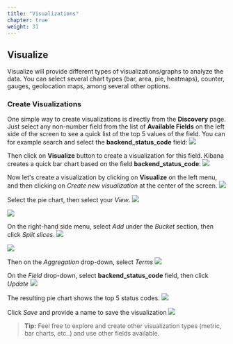 ```yaml
---
title: "Visualizations"
chapter: true
weight: 31
---
```


## Visualize

Visualize will provide different types of visualizations/graphs to analyze the data. You can select several chart types (bar, area, pie, heatmaps), counter, gauges, geolocation maps, among several other options. 

### Create Visualizations

One simple way to create visualizations is directly from the **Discovery** page. Just select any non-number field from the list of **Available Fields** on the left side of the screen to see a quick list of the top 5 values of the field.
You can for example search and select the **backend_status_code** field:
![](/images/analytics/quick_visualize.jpg)

Then click on **Visualize** button to create a visualization for this field. Kibana creates a quick bar chart based on the field **backend\_status\_code**:
![](/images/analytics/quickvisualization.jpg)

Now let's create a visualization by clicking on **Visualize** on the left menu, and then clicking on *Create new visualization* at the center of the screen. 
![](/images/analytics/create_visualization.jpg)

Select the pie chart, then select your *View*.
![](/images/analytics/select_piechart.jpg)

![](/images/analytics/select_pie_view.jpg)

On the right-hand side menu, select *Add* under the *Bucket* section, then click *Split slices*.
![](/images/analytics/pie_chart_bucket.jpg)

![](/images/analytics/pie_chart_bucket_split.jpg)

Then on the *Aggregation* drop-down, select *Terms*
![](/images/analytics/terms_agg.jpg)

On the *Field* drop-down, select **backend_status_code** field, then click *Update*
![](/images/analytics/terms_agg_field.jpg)

The resulting pie chart shows the top 5 status codes.
![](/images/analytics/status_codes_pie.jpg)

Click *Save* and provide a name to save the visualization
![](/images/analytics/status_codes_pie_save.jpg)


> **Tip:** Feel free to explore and create other visualization types (metric, bar charts, etc..) and use other fields available.